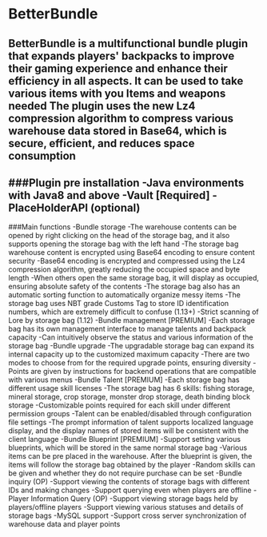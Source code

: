 # BetterBundle
BetterBundle is a multifunctional bundle plugin that expands players' backpacks to improve their gaming experience and enhance their efficiency in all aspects. It can be used to take various items with you
Items and weapons needed
The plugin uses the new Lz4 compression algorithm to compress various warehouse data stored in Base64, which is secure, efficient, and reduces space consumption
---
###Plugin pre installation
-Java environments with Java8 and above
-Vault [Required]
-PlaceHolderAPI (optional)
---
###Main functions
-Bundle storage
  -The warehouse contents can be opened by right clicking on the head of the storage bag, and it also supports opening the storage bag with the left hand
  -The storage bag warehouse content is encrypted using Base64 encoding to ensure content security
  -Base64 encoding is encrypted and compressed using the Lz4 compression algorithm, greatly reducing the occupied space and byte length
  -When others open the same storage bag, it will display as occupied, ensuring absolute safety of the contents
  -The storage bag also has an automatic sorting function to automatically organize messy items
  -The storage bag uses NBT grade Customs Tag to store ID identification numbers, which are extremely difficult to confuse (1.13+)
  -Strict scanning of Lore by storage bag (1.12)
-Bundle management [PREMIUM]
  -Each storage bag has its own management interface to manage talents and backpack capacity
  -Can intuitively observe the status and various information of the storage bag
-Bundle upgrade
  -The upgradable storage bag can expand its internal capacity up to the customized maximum capacity
  -There are two modes to choose from for the required upgrade points, ensuring diversity
  -Points are given by instructions for backend operations that are compatible with various menus
-Bundle Talent [PREMIUM]
  -Each storage bag has different usage skill licenses
  -The storage bag has 6 skills: fishing storage, mineral storage, crop storage, monster drop storage, death binding block storage
  -Customizable points required for each skill under different permission groups
  -Talent can be enabled/disabled through configuration file settings
  -The prompt information of talent supports localized language display, and the display names of stored items will be consistent with the client language
-Bundle Blueprint [PREMIUM]
  -Support setting various blueprints, which will be stored in the same normal storage bag
  -Various items can be pre placed in the warehouse. After the blueprint is given, the items will follow the storage bag obtained by the player
  -Random skills can be given and whether they do not require purchase can be set
-Bundle inquiry (OP)
  -Support viewing the contents of storage bags with different IDs and making changes
  -Support querying even when players are offline
-Player Information Query (OP)
  -Support viewing storage bags held by players/offline players
  -Support viewing various statuses and details of storage bags
-MySQL support
  -Support cross server synchronization of warehouse data and player points
